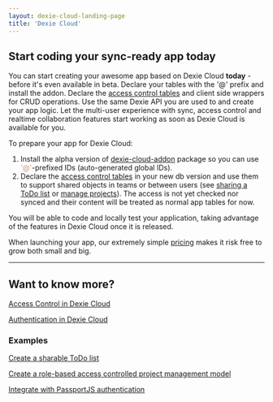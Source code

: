 ```yaml
---
layout: dexie-cloud-landing-page
title: 'Dexie Cloud'
---
```

## Start coding your sync-ready app today

You can start creating your awesome app based on Dexie Cloud **today** - before it's even available in beta. Declare your tables with the '@' prefix and install the addon. Declare the [access control tables](docs/access-control#access-control-tables) and client side wrappers for CRUD operations. Use the same Dexie API you are used to and create your app logic. Let the multi-user experience with sync, access control and realtime collaboration features start working as soon as Dexie Cloud is available for you.

To prepare your app for Dexie Cloud:

1. Install the alpha version of [dexie-cloud-addon](https://npmjs.com/dexie-cloud-addon) package so you can use <span style="color: #ce9178;">'@'</span>-prefixed IDs (auto-generated global IDs).
2. Declare the [access control tables](docs/access-control#access-control-tables) in your new db version and use them to support
   shared objects in teams or between users (see [sharing a ToDo list](/cloud/docs/access-control#example-sharable-todo-list) or [manage projects](/cloud/docs/access-control#example-a-simple-project-management-model)). The access is not yet checked nor synced and their content will be treated as normal app tables for now.

You will be able to code and locally test your application, taking advantage of the features in Dexie Cloud once it is released.

When launching your app, our extremely simple [pricing](/cloud/pricing) makes it risk free to grow both small and big.

<hr/>

## Want to know more?

<i class="fa fa-hand-o-right" aria-hidden="true"></i> [Access Control in Dexie Cloud](docs/access-control)

<i class="fa fa-hand-o-right" aria-hidden="true"></i> [Authentication in Dexie Cloud](docs/authentication)

### Examples

<i class="fa fa-code" aria-hidden="true"></i> [Create a sharable ToDo list](docs/access-control#example-sharable-todo-list)

<i class="fa fa-code" aria-hidden="true"></i> [Create a role-based access controlled project management model](docs/example-a-simple-project-management-model)

<i class="fa fa-code" aria-hidden="true"></i> [Integrate with PassportJS authentication](docs/db.cloud.configure/()#example-integrate-custom-authentication)

<br/>
